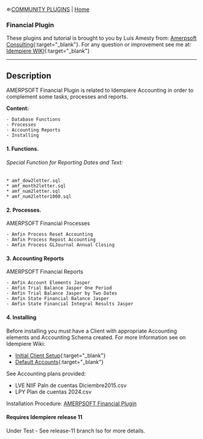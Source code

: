 &lArr;[COMMUNITY PLUGINS](../README.md) | [Home](../README.md)
### Financial Plugin
These plugins and tutorial is brought to you by Luis Amesty from: [Amerpsoft Consulting](http://amerpsoft.com/){:target="_blank"}. For any question or improvement see me at: [Idempiere WIKI](https://wiki.idempiere.org/en/User:Luisamesty){:target="_blank"}

************************************************
## <b>Description</b>

AMERPSOFT Financial Plugin is related to Idempiere Accounting in order to complement some tasks, processes and reports.

<b>Content:</b>

```text
- Database Functions
- Processes
- Accounting Reports
- Installing
```

#### 1.	Functions.
###### Special Function for Reporting Dates and Text:

```text
* amf_dow2letter.sql
* amf_month2letter.sql
* amf_num2letter.sql
* amf_num2letter1000.sql
```


#### 2. Processes. 

AMERPSOFT Financial Processes

```text
- Amfin Process Reset Accounting
- Amfin Process Repost Accounting
- Amfin Process GLJournal Annual Closing
```

#### 3. Accounting Reports 

AMERPSOFT Financial Reports

```text
- Amfin Account Elements Jasper
- Amfin Trial Balance Jasper One Period
- Amfin Trial Balance Jasper by Two Dates
- Amfin State Financial Balance Jasper
- Amfin State Financial Integral Results Jasper
```

#### 4. Installing 

Before installing you must have a Client with appropriate Accounting elements and Accounting Schema created.
For more Information see on Idempiere Wiki: 

- [Initial Client Setup](https://wiki.idempiere.org/en/Initial_Tenant_Setup_(Process_ID-53161) ){:target="_blank"}
- [Default Accounts](https://wiki.idempiere.org/en/Default_Accounts_Usage){:target="_blank"}

See Accounting plans provided:

- LVE NIIF Paln de cuentas Diciembre2015.csv
- LPY Plan de cuentas 2024.csv


Installation Procedure: [AMERPSOFT Financial Plugin](./install/Financial_Installation.md)

#### Requires Idempiere release 11 
  Under Test - See release-11 branch lso for more details.
 
